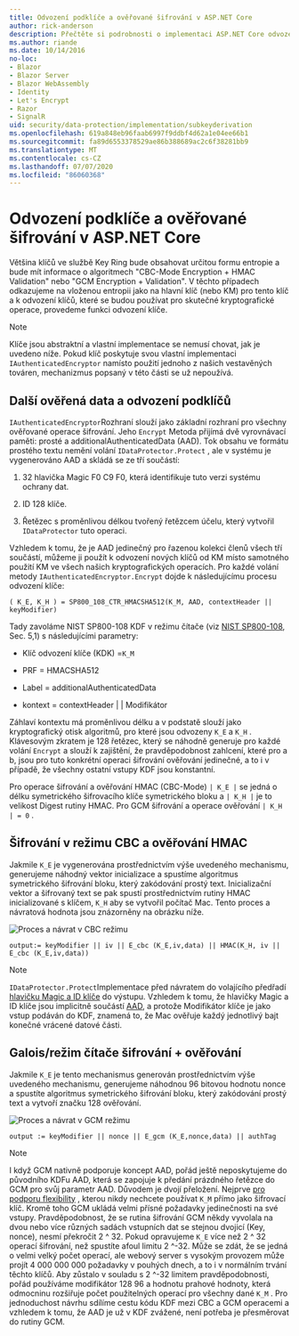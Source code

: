 ```yaml
---
title: Odvození podklíče a ověřované šifrování v ASP.NET Core
author: rick-anderson
description: Přečtěte si podrobnosti o implementaci ASP.NET Core odvození podklíče ochrany dat a ověřovaného šifrování.
ms.author: riande
ms.date: 10/14/2016
no-loc:
- Blazor
- Blazor Server
- Blazor WebAssembly
- Identity
- Let's Encrypt
- Razor
- SignalR
uid: security/data-protection/implementation/subkeyderivation
ms.openlocfilehash: 619a848eb96faab6997f9ddbf4d62a1e04ee66b1
ms.sourcegitcommit: fa89d6553378529ae86b388689ac2c6f38281bb9
ms.translationtype: MT
ms.contentlocale: cs-CZ
ms.lasthandoff: 07/07/2020
ms.locfileid: "86060368"
---
```

# <a name="subkey-derivation-and-authenticated-encryption-in-aspnet-core"></a>Odvození podklíče a ověřované šifrování v ASP.NET Core

<a name="data-protection-implementation-subkey-derivation"></a>

Většina klíčů ve službě Key Ring bude obsahovat určitou formu entropie a bude mít informace o algoritmech "CBC-Mode Encryption + HMAC Validation" nebo "GCM Encryption + Validation". V těchto případech odkazujeme na vloženou entropii jako na hlavní klíč (nebo KM) pro tento klíč a k odvození klíčů, které se budou používat pro skutečné kryptografické operace, provedeme funkci odvození klíče.

> [!NOTE]
> Klíče jsou abstraktní a vlastní implementace se nemusí chovat, jak je uvedeno níže. Pokud klíč poskytuje svou vlastní implementaci `IAuthenticatedEncryptor` namísto použití jednoho z našich vestavěných továren, mechanizmus popsaný v této části se už nepoužívá.

<a name="data-protection-implementation-subkey-derivation-aad"></a>

## <a name="additional-authenticated-data-and-subkey-derivation"></a>Další ověřená data a odvození podklíčů

`IAuthenticatedEncryptor`Rozhraní slouží jako základní rozhraní pro všechny ověřované operace šifrování. Jeho `Encrypt` Metoda přijímá dvě vyrovnávací paměti: prosté a additionalAuthenticatedData (AAD). Tok obsahu ve formátu prostého textu nemění volání `IDataProtector.Protect` , ale v systému je vygenerováno AAD a skládá se ze tří součástí:

1. 32 hlavička Magic F0 C9 F0, která identifikuje tuto verzi systému ochrany dat.

2. ID 128 klíče.

3. Řetězec s proměnlivou délkou tvořený řetězcem účelu, který vytvořil `IDataProtector` tuto operaci.

Vzhledem k tomu, že je AAD jedinečný pro řazenou kolekci členů všech tří součástí, můžeme ji použít k odvození nových klíčů od KM místo samotného použití KM ve všech našich kryptografických operacích. Pro každé volání metody `IAuthenticatedEncryptor.Encrypt` dojde k následujícímu procesu odvození klíče:

`( K_E, K_H ) = SP800_108_CTR_HMACSHA512(K_M, AAD, contextHeader || keyModifier)`

Tady zavoláme NIST SP800-108 KDF v režimu čítače (viz [NIST SP800-108](https://nvlpubs.nist.gov/nistpubs/Legacy/SP/nistspecialpublication800-108.pdf), Sec. 5,1) s následujícími parametry:

* Klíč odvození klíče (KDK) =`K_M`

* PRF = HMACSHA512

* Label = additionalAuthenticatedData

* kontext = contextHeader | | Modifikátor

Záhlaví kontextu má proměnlivou délku a v podstatě slouží jako kryptografický otisk algoritmů, pro které jsou odvozeny `K_E` a `K_H` . Klávesovým zkratem je 128 řetězec, který se náhodně generuje pro každé volání `Encrypt` a slouží k zajištění, že pravděpodobnost zahlcení, které pro a b, jsou pro tuto konkrétní operaci šifrování ověřování jedinečné, a to i v případě, že všechny ostatní vstupy KDF jsou konstantní.

Pro operace šifrování a ověřování HMAC (CBC-Mode) `| K_E |` se jedná o délku symetrického šifrovacího klíče symetrického bloku a `| K_H |` je to velikost Digest rutiny HMAC. Pro GCM šifrování a operace ověřování `| K_H | = 0` .

## <a name="cbc-mode-encryption--hmac-validation"></a>Šifrování v režimu CBC a ověřování HMAC

Jakmile `K_E` je vygenerována prostřednictvím výše uvedeného mechanismu, generujeme náhodný vektor inicializace a spustíme algoritmus symetrického šifrování bloku, který zakódování prostý text. Inicializační vektor a šifrovaný text se pak spustí prostřednictvím rutiny HMAC inicializované s klíčem, `K_H` aby se vytvořil počítač Mac. Tento proces a návratová hodnota jsou znázorněny na obrázku níže.

![Proces a návrat v CBC režimu](subkeyderivation/_static/cbcprocess.png)

`output:= keyModifier || iv || E_cbc (K_E,iv,data) || HMAC(K_H, iv || E_cbc (K_E,iv,data))`

> [!NOTE]
> `IDataProtector.Protect`Implementace před návratem do volajícího předřadí [hlavičku Magic a ID klíče](xref:security/data-protection/implementation/authenticated-encryption-details) do výstupu. Vzhledem k tomu, že hlavičky Magic a ID klíče jsou implicitně součástí [AAD](xref:security/data-protection/implementation/subkeyderivation#data-protection-implementation-subkey-derivation-aad), a protože Modifikátor klíče je jako vstup podáván do KDF, znamená to, že Mac ověřuje každý jednotlivý bajt konečné vrácené datové části.

## <a name="galoiscounter-mode-encryption--validation"></a>Galois/režim čítače šifrování + ověřování

Jakmile `K_E` je tento mechanismus generován prostřednictvím výše uvedeného mechanismu, generujeme náhodnou 96 bitovou hodnotu nonce a spustíte algoritmus symetrického šifrování bloku, který zakódování prostý text a vytvoří značku 128 ověřování.

![Proces a návrat v GCM režimu](subkeyderivation/_static/galoisprocess.png)

`output := keyModifier || nonce || E_gcm (K_E,nonce,data) || authTag`

> [!NOTE]
> I když GCM nativně podporuje koncept AAD, pořád ještě neposkytujeme do původního KDFu AAD, která se zapojuje k předání prázdného řetězce do GCM pro svůj parametr AAD. Důvodem je dvojí přeložení. Nejprve [pro podporu flexibility](xref:security/data-protection/implementation/context-headers#data-protection-implementation-context-headers) , kterou nikdy nechcete používat `K_M` přímo jako šifrovací klíč. Kromě toho GCM ukládá velmi přísné požadavky jedinečnosti na své vstupy. Pravděpodobnost, že se rutina šifrování GCM někdy vyvolala na dvou nebo více různých sadách vstupních dat se stejnou dvojicí (Key, nonce), nesmí překročit 2 ^ 32. Pokud opravujeme `K_E` více než 2 ^ 32 operací šifrování, než spustíte afoul limitu 2 ^-32. Může se zdát, že se jedná o velmi velký počet operací, ale webový server s vysokým provozem může projít 4 000 000 000 požadavky v pouhých dnech, a to i v normálním trvání těchto klíčů. Aby zůstalo v souladu s 2 ^-32 limitem pravděpodobnosti, pořád používáme modifikátor 128 96 a hodnotu prahové hodnoty, která odmocninu rozšiřuje počet použitelných operací pro všechny dané `K_M` . Pro jednoduchost návrhu sdílíme cestu kódu KDF mezi CBC a GCM operacemi a vzhledem k tomu, že AAD je už v KDF zvážené, není potřeba je přesměrovat do rutiny GCM.
